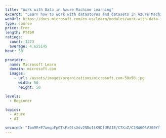 ```yaml
---
title: "Work with Data in Azure Machine Learning"
excerpt: "Learn how to work with datastores and datasets in Azure Machine Learning."
webUrl: https://docs.microsoft.com/en-us/learn/modules/work-with-data-in-aml/
type: course
price: Free
length: PT45M
ratings:
  count: 1273
  average: 4.655145
heat: 50

provider:
  name: Microsoft Learn
  domain: microsoft.com
  images:
    - url: /assets/images/organizations/microsoft.com-50x50.jpg
      width: 50
      height: 50

levels:
  - Beginner

topics:
  - Azure
  - AI

secured: "Ibu9R+E7wmgaFpGTsFx9tsXdv2NDo1tK9DfUEA1E/C7XaZ/C2NW6OSVJ00Yffi99zk5ARahwspME1UjaO4jEKcRJFCUHTbepiQf82dCRTru69B0DQ1E0/Wm7lZXTeJzrO0v8hWg/WZbal0GAFLphO0UgatsIYPkQTJ71JrWKfBkbiJIFwjFUQFQYYeH8bqi4d1pf2p3cVqo29kgZsQXeBSWW80scwXTEqEzCZYoZoNaaZQNT5qXBC6+tiE76F45Nr59ntWKJkirUIQ4+1X2tqqZhDofzgdQEgUrXYNr63XUNwS7/GGmlk5+KQe+7l2qMcPQcBNnUqDRTJjCIQiwChl5VIHr1Tebj1OuREAwJT7UECANyGILKa7F6Z5TCgAd1L8++6k55SUHTewQPAVzLUmAKyKaowpwuijE7PdQXGYo=;aZb0G3CijXQ5xLl+/IFbaQ=="
---
```


